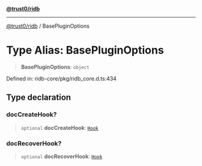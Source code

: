 [**@trust0/ridb**](../README.md)

***

[@trust0/ridb](../README.md) / BasePluginOptions

# Type Alias: BasePluginOptions

> **BasePluginOptions**: `object`

Defined in: ridb-core/pkg/ridb\_core.d.ts:434

## Type declaration

### docCreateHook?

> `optional` **docCreateHook**: [`Hook`](Hook.md)

### docRecoverHook?

> `optional` **docRecoverHook**: [`Hook`](Hook.md)
